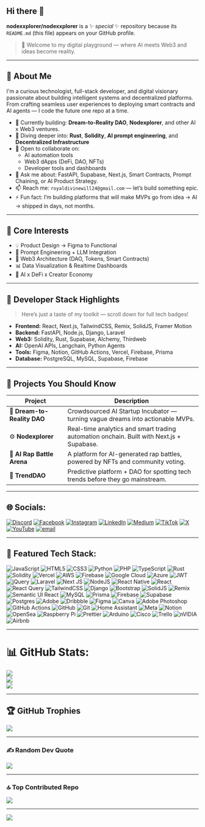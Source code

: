 ## Hi there 👋


<!-- **nodexxplorer/nodexxplorer** is a ✨ _special_ ✨ repository because its `README.md` (this file) appears on your GitHub profile.

Here are some ideas to get you started:

- 🔭 I’m currently working on ...
- 🌱 I’m currently learning ...
- 👯 I’m looking to collaborate on ...
- 🤔 I’m looking for help with ...
- 💬 Ask me about ...
- 📫 How to reach me: ...
- 😄 Pronouns: ...
- ⚡ Fun fact: ...


## 🌐 Socials:
[![Discord](https://img.shields.io/badge/Discord-%237289DA.svg?logo=discord&logoColor=white)](https://discord.gg/https://discord.gg/Cx2UdVn6) [![Facebook](https://img.shields.io/badge/Facebook-%231877F2.svg?logo=Facebook&logoColor=white)](https://facebook.com/nodexxplorer) [![Instagram](https://img.shields.io/badge/Instagram-%23E4405F.svg?logo=Instagram&logoColor=white)](https://instagram.com/nodexxplorer) [![LinkedIn](https://img.shields.io/badge/LinkedIn-%230077B5.svg?logo=linkedin&logoColor=white)](https://linkedin.com/in/fortune-divinewill) [![Medium](https://img.shields.io/badge/Medium-12100E?logo=medium&logoColor=white)](https://medium.com/@nodexxplorer) [![TikTok](https://img.shields.io/badge/TikTok-%23000000.svg?logo=TikTok&logoColor=white)](https://tiktok.com/@nodexxplorer) [![X](https://img.shields.io/badge/X-black.svg?logo=X&logoColor=white)](https://x.com/nodexxplorer) [![YouTube](https://img.shields.io/badge/YouTube-%23FF0000.svg?logo=YouTube&logoColor=white)](https://youtube.com/@nodexxplorer) [![email](https://img.shields.io/badge/Email-D14836?logo=gmail&logoColor=white)](mailto:royaldivinewill24@gmail.com) 

# 💻 Tech Stack:
![JavaScript](https://img.shields.io/badge/javascript-%23323330.svg?style=for-the-badge&logo=javascript&logoColor=%23F7DF1E) ![HTML5](https://img.shields.io/badge/html5-%23E34F26.svg?style=for-the-badge&logo=html5&logoColor=white) ![CSS3](https://img.shields.io/badge/css3-%231572B6.svg?style=for-the-badge&logo=css3&logoColor=white) ![Python](https://img.shields.io/badge/python-3670A0?style=for-the-badge&logo=python&logoColor=ffdd54) ![PHP](https://img.shields.io/badge/php-%23777BB4.svg?style=for-the-badge&logo=php&logoColor=white) ![TypeScript](https://img.shields.io/badge/typescript-%23007ACC.svg?style=for-the-badge&logo=typescript&logoColor=white) ![Rust](https://img.shields.io/badge/rust-%23000000.svg?style=for-the-badge&logo=rust&logoColor=white) ![Solidity](https://img.shields.io/badge/Solidity-%23363636.svg?style=for-the-badge&logo=solidity&logoColor=white) ![Vercel](https://img.shields.io/badge/vercel-%23000000.svg?style=for-the-badge&logo=vercel&logoColor=white) ![AWS](https://img.shields.io/badge/AWS-%23FF9900.svg?style=for-the-badge&logo=amazon-aws&logoColor=white) ![Firebase](https://img.shields.io/badge/firebase-%23039BE5.svg?style=for-the-badge&logo=firebase) ![Google Cloud](https://img.shields.io/badge/GoogleCloud-%234285F4.svg?style=for-the-badge&logo=google-cloud&logoColor=white) ![Azure](https://img.shields.io/badge/azure-%230072C6.svg?style=for-the-badge&logo=microsoftazure&logoColor=white) ![JWT](https://img.shields.io/badge/JWT-black?style=for-the-badge&logo=JSON%20web%20tokens) ![jQuery](https://img.shields.io/badge/jquery-%230769AD.svg?style=for-the-badge&logo=jquery&logoColor=white) ![Laravel](https://img.shields.io/badge/laravel-%23FF2D20.svg?style=for-the-badge&logo=laravel&logoColor=white) ![Next JS](https://img.shields.io/badge/Next-black?style=for-the-badge&logo=next.js&logoColor=white) ![NodeJS](https://img.shields.io/badge/node.js-6DA55F?style=for-the-badge&logo=node.js&logoColor=white) ![React Native](https://img.shields.io/badge/react_native-%2320232a.svg?style=for-the-badge&logo=react&logoColor=%2361DAFB) ![React](https://img.shields.io/badge/react-%2320232a.svg?style=for-the-badge&logo=react&logoColor=%2361DAFB) ![React Query](https://img.shields.io/badge/-React%20Query-FF4154?style=for-the-badge&logo=react%20query&logoColor=white) ![TailwindCSS](https://img.shields.io/badge/tailwindcss-%2338B2AC.svg?style=for-the-badge&logo=tailwind-css&logoColor=white) ![Django](https://img.shields.io/badge/django-%23092E20.svg?style=for-the-badge&logo=django&logoColor=white) ![Bootstrap](https://img.shields.io/badge/bootstrap-%238511FA.svg?style=for-the-badge&logo=bootstrap&logoColor=white) ![SolidJS](https://img.shields.io/badge/SolidJS-2c4f7c?style=for-the-badge&logo=solid&logoColor=c8c9cb) ![Remix](https://img.shields.io/badge/remix-%23000.svg?style=for-the-badge&logo=remix&logoColor=white) ![Semantic UI React](https://img.shields.io/badge/Semantic%20UI%20React-%2335BDB2.svg?style=for-the-badge&logo=SemanticUIReact&logoColor=white) ![MySQL](https://img.shields.io/badge/mysql-4479A1.svg?style=for-the-badge&logo=mysql&logoColor=white) ![Prisma](https://img.shields.io/badge/Prisma-3982CE?style=for-the-badge&logo=Prisma&logoColor=white) ![Firebase](https://img.shields.io/badge/firebase-a08021?style=for-the-badge&logo=firebase&logoColor=ffcd34) ![Supabase](https://img.shields.io/badge/Supabase-3ECF8E?style=for-the-badge&logo=supabase&logoColor=white) ![Postgres](https://img.shields.io/badge/postgres-%23316192.svg?style=for-the-badge&logo=postgresql&logoColor=white) ![Adobe](https://img.shields.io/badge/adobe-%23FF0000.svg?style=for-the-badge&logo=adobe&logoColor=white) ![Dribbble](https://img.shields.io/badge/Dribbble-EA4C89?style=for-the-badge&logo=dribbble&logoColor=white) ![Figma](https://img.shields.io/badge/figma-%23F24E1E.svg?style=for-the-badge&logo=figma&logoColor=white) ![Canva](https://img.shields.io/badge/Canva-%2300C4CC.svg?style=for-the-badge&logo=Canva&logoColor=white) ![Adobe Photoshop](https://img.shields.io/badge/adobe%20photoshop-%2331A8FF.svg?style=for-the-badge&logo=adobe%20photoshop&logoColor=white) ![GitHub Actions](https://img.shields.io/badge/github%20actions-%232671E5.svg?style=for-the-badge&logo=githubactions&logoColor=white) ![GitHub](https://img.shields.io/badge/github-%23121011.svg?style=for-the-badge&logo=github&logoColor=white) ![Git](https://img.shields.io/badge/git-%23F05033.svg?style=for-the-badge&logo=git&logoColor=white) ![Home Assistant](https://img.shields.io/badge/home%20assistant-%2341BDF5.svg?style=for-the-badge&logo=home-assistant&logoColor=white) ![Meta](https://img.shields.io/badge/Meta-%230467DF.svg?style=for-the-badge&logo=Meta&logoColor=white) ![Notion](https://img.shields.io/badge/Notion-%23000000.svg?style=for-the-badge&logo=notion&logoColor=white) ![OpenSea](https://img.shields.io/badge/OpenSea-%232081E2.svg?style=for-the-badge&logo=opensea&logoColor=white) ![Raspberry Pi](https://img.shields.io/badge/-Raspberry_Pi-C51A4A?style=for-the-badge&logo=Raspberry-Pi) ![Prettier](https://img.shields.io/badge/prettier-%23F7B93E.svg?style=for-the-badge&logo=prettier&logoColor=black) ![Arduino](https://img.shields.io/badge/-Arduino-00979D?style=for-the-badge&logo=Arduino&logoColor=white) ![Cisco](https://img.shields.io/badge/cisco-%23049fd9.svg?style=for-the-badge&logo=cisco&logoColor=black) ![Trello](https://img.shields.io/badge/Trello-%23026AA7.svg?style=for-the-badge&logo=Trello&logoColor=white) ![nVIDIA](https://img.shields.io/badge/nVIDIA-%2376B900.svg?style=for-the-badge&logo=nVIDIA&logoColor=white) ![Airbnb](https://img.shields.io/badge/Airbnb-%23ff5a5f.svg?style=for-the-badge&logo=Airbnb&logoColor=white)
# 📊 GitHub Stats:
![](https://github-readme-stats.vercel.app/api?username=nodexxplorer&theme=github_dark&hide_border=false&include_all_commits=true&count_private=false)<br/>
![](https://nirzak-streak-stats.vercel.app/?user=nodexxplorer&theme=github_dark&hide_border=false)<br/>
![](https://github-readme-stats.vercel.app/api/top-langs/?username=nodexxplorer&theme=github_dark&hide_border=false&include_all_commits=true&count_private=false&layout=compact)

## 🏆 GitHub Trophies
![](https://github-profile-trophy.vercel.app/?username=nodexxplorer&theme=radical&no-frame=false&no-bg=true&margin-w=4)

### ✍️ Random Dev Quote
![](https://quotes-github-readme.vercel.app/api?type=horizontal&theme=radical)

### 🔝 Top Contributed Repo
![](https://github-contributor-stats.vercel.app/api?username=nodexxplorer&limit=5&theme=dark&combine_all_yearly_contributions=true)

---
[![](https://visitcount.itsvg.in/api?id=nodexxplorer&icon=0&color=1)](https://visitcount.itsvg.in) -->

<!-- Proudly created with GPRM ( https://gprm.itsvg.in ) -->




**nodexxplorer/nodexxplorer** is a ✨ _special_ ✨ repository because its `README.md` (this file) appears on your GitHub profile.

> 👋 Welcome to my digital playground — where AI meets Web3 and ideas become reality.

---

## 🚀 About Me
I'm a curious technologist, full-stack developer, and digital visionary passionate about building intelligent systems and decentralized platforms. From crafting seamless user experiences to deploying smart contracts and AI agents — I code the future one repo at a time.

- 🔭 Currently building: **Dream-to-Reality DAO**, **Nodexplorer**, and other AI x Web3 ventures.
- 🌱 Diving deeper into: **Rust**, **Solidity**, **AI prompt engineering**, and **Decentralized Infrastructure**
- 👯 Open to collaborate on: 
  - AI automation tools  
  - Web3 dApps (DeFi, DAO, NFTs)  
  - Developer tools and dashboards
- 🤖 Ask me about: FastAPI, Supabase, Next.js, Smart Contracts, Prompt Chaining, or AI Product Strategy.
- 📫 Reach me: `royaldivinewill24@gmail.com` — let’s build something epic.
- ⚡ Fun fact: I’m building platforms that will make MVPs go from idea → AI → shipped in days, not months.

---

## 🧠 Core Interests
- 💡 Product Design → Figma to Functional
- 🧠 Prompt Engineering + LLM Integration
- 💼 Web3 Architecture (DAO, Tokens, Smart Contracts)
- 📊 Data Visualization & Realtime Dashboards
- 🧬 AI x DeFi x Creator Economy

---

## 🧰 Developer Stack Highlights
> Here’s just a taste of my toolkit — scroll down for full tech badges!

- **Frontend:** React, Next.js, TailwindCSS, Remix, SolidJS, Framer Motion  
- **Backend:** FastAPI, Node.js, Django, Laravel  
- **Web3:** Solidity, Rust, Supabase, Alchemy, Thirdweb  
- **AI:** OpenAI APIs, Langchain, Python Agents  
- **Tools:** Figma, Notion, GitHub Actions, Vercel, Firebase, Prisma  
- **Database:** PostgreSQL, MySQL, Supabase, Firebase

---

## 🔗 Projects You Should Know
| Project | Description |
|--------|-------------|
| 🧠 **Dream-to-Reality DAO** | Crowdsourced AI Startup Incubator — turning vague dreams into actionable MVPs. |
| ⚙️ **Nodexplorer** | Real-time analytics and smart trading automation onchain. Built with Next.js + Supabase. |
| 🎤 **AI Rap Battle Arena** | A platform for AI-generated rap battles, powered by NFTs and community voting. |
| 🔮 **TrendDAO** | Predictive platform + DAO for spotting tech trends before they go mainstream. |

---

## 🌐 Socials:
<!-- No edits made here as requested -->
[![Discord](https://img.shields.io/badge/Discord-%237289DA.svg?logo=discord&logoColor=white)](https://discord.gg/https://discord.gg/Cx2UdVn6) [![Facebook](https://img.shields.io/badge/Facebook-%231877F2.svg?logo=Facebook&logoColor=white)](https://facebook.com/nodexxplorer) [![Instagram](https://img.shields.io/badge/Instagram-%23E4405F.svg?logo=Instagram&logoColor=white)](https://instagram.com/nodexxplorer) [![LinkedIn](https://img.shields.io/badge/LinkedIn-%230077B5.svg?logo=linkedin&logoColor=white)](https://linkedin.com/in/fortune-divinewill) [![Medium](https://img.shields.io/badge/Medium-12100E?logo=medium&logoColor=white)](https://medium.com/@nodexxplorer) [![TikTok](https://img.shields.io/badge/TikTok-%23000000.svg?logo=TikTok&logoColor=white)](https://tiktok.com/@nodexxplorer) [![X](https://img.shields.io/badge/X-black.svg?logo=X&logoColor=white)](https://x.com/nodexxplorer) [![YouTube](https://img.shields.io/badge/YouTube-%23FF0000.svg?logo=YouTube&logoColor=white)](https://youtube.com/@nodexxplorer) [![email](https://img.shields.io/badge/Email-D14836?logo=gmail&logoColor=white)](mailto:royaldivinewill24@gmail.com) 

---

## 🧪 Featured Tech Stack:
![JavaScript](https://img.shields.io/badge/javascript-%23323330.svg?style=for-the-badge&logo=javascript&logoColor=%23F7DF1E) ![HTML5](https://img.shields.io/badge/html5-%23E34F26.svg?style=for-the-badge&logo=html5&logoColor=white) ![CSS3](https://img.shields.io/badge/css3-%231572B6.svg?style=for-the-badge&logo=css3&logoColor=white) ![Python](https://img.shields.io/badge/python-3670A0?style=for-the-badge&logo=python&logoColor=ffdd54) ![PHP](https://img.shields.io/badge/php-%23777BB4.svg?style=for-the-badge&logo=php&logoColor=white) ![TypeScript](https://img.shields.io/badge/typescript-%23007ACC.svg?style=for-the-badge&logo=typescript&logoColor=white) ![Rust](https://img.shields.io/badge/rust-%23000000.svg?style=for-the-badge&logo=rust&logoColor=white) ![Solidity](https://img.shields.io/badge/Solidity-%23363636.svg?style=for-the-badge&logo=solidity&logoColor=white) ![Vercel](https://img.shields.io/badge/vercel-%23000000.svg?style=for-the-badge&logo=vercel&logoColor=white) ![AWS](https://img.shields.io/badge/AWS-%23FF9900.svg?style=for-the-badge&logo=amazon-aws&logoColor=white) ![Firebase](https://img.shields.io/badge/firebase-%23039BE5.svg?style=for-the-badge&logo=firebase) ![Google Cloud](https://img.shields.io/badge/GoogleCloud-%234285F4.svg?style=for-the-badge&logo=google-cloud&logoColor=white) ![Azure](https://img.shields.io/badge/azure-%230072C6.svg?style=for-the-badge&logo=microsoftazure&logoColor=white) ![JWT](https://img.shields.io/badge/JWT-black?style=for-the-badge&logo=JSON%20web%20tokens) ![jQuery](https://img.shields.io/badge/jquery-%230769AD.svg?style=for-the-badge&logo=jquery&logoColor=white) ![Laravel](https://img.shields.io/badge/laravel-%23FF2D20.svg?style=for-the-badge&logo=laravel&logoColor=white) ![Next JS](https://img.shields.io/badge/Next-black?style=for-the-badge&logo=next.js&logoColor=white) ![NodeJS](https://img.shields.io/badge/node.js-6DA55F?style=for-the-badge&logo=node.js&logoColor=white) ![React Native](https://img.shields.io/badge/react_native-%2320232a.svg?style=for-the-badge&logo=react&logoColor=%2361DAFB) ![React](https://img.shields.io/badge/react-%2320232a.svg?style=for-the-badge&logo=react&logoColor=%2361DAFB) ![React Query](https://img.shields.io/badge/-React%20Query-FF4154?style=for-the-badge&logo=react%20query&logoColor=white) ![TailwindCSS](https://img.shields.io/badge/tailwindcss-%2338B2AC.svg?style=for-the-badge&logo=tailwind-css&logoColor=white) ![Django](https://img.shields.io/badge/django-%23092E20.svg?style=for-the-badge&logo=django&logoColor=white) ![Bootstrap](https://img.shields.io/badge/bootstrap-%238511FA.svg?style=for-the-badge&logo=bootstrap&logoColor=white) ![SolidJS](https://img.shields.io/badge/SolidJS-2c4f7c?style=for-the-badge&logo=solid&logoColor=c8c9cb) ![Remix](https://img.shields.io/badge/remix-%23000.svg?style=for-the-badge&logo=remix&logoColor=white) ![Semantic UI React](https://img.shields.io/badge/Semantic%20UI%20React-%2335BDB2.svg?style=for-the-badge&logo=SemanticUIReact&logoColor=white) ![MySQL](https://img.shields.io/badge/mysql-4479A1.svg?style=for-the-badge&logo=mysql&logoColor=white) ![Prisma](https://img.shields.io/badge/Prisma-3982CE?style=for-the-badge&logo=Prisma&logoColor=white) ![Firebase](https://img.shields.io/badge/firebase-a08021?style=for-the-badge&logo=firebase&logoColor=ffcd34) ![Supabase](https://img.shields.io/badge/Supabase-3ECF8E?style=for-the-badge&logo=supabase&logoColor=white) ![Postgres](https://img.shields.io/badge/postgres-%23316192.svg?style=for-the-badge&logo=postgresql&logoColor=white) ![Adobe](https://img.shields.io/badge/adobe-%23FF0000.svg?style=for-the-badge&logo=adobe&logoColor=white) ![Dribbble](https://img.shields.io/badge/Dribbble-EA4C89?style=for-the-badge&logo=dribbble&logoColor=white) ![Figma](https://img.shields.io/badge/figma-%23F24E1E.svg?style=for-the-badge&logo=figma&logoColor=white) ![Canva](https://img.shields.io/badge/Canva-%2300C4CC.svg?style=for-the-badge&logo=Canva&logoColor=white) ![Adobe Photoshop](https://img.shields.io/badge/adobe%20photoshop-%2331A8FF.svg?style=for-the-badge&logo=adobe%20photoshop&logoColor=white) ![GitHub Actions](https://img.shields.io/badge/github%20actions-%232671E5.svg?style=for-the-badge&logo=githubactions&logoColor=white) ![GitHub](https://img.shields.io/badge/github-%23121011.svg?style=for-the-badge&logo=github&logoColor=white) ![Git](https://img.shields.io/badge/git-%23F05033.svg?style=for-the-badge&logo=git&logoColor=white) ![Home Assistant](https://img.shields.io/badge/home%20assistant-%2341BDF5.svg?style=for-the-badge&logo=home-assistant&logoColor=white) ![Meta](https://img.shields.io/badge/Meta-%230467DF.svg?style=for-the-badge&logo=Meta&logoColor=white) ![Notion](https://img.shields.io/badge/Notion-%23000000.svg?style=for-the-badge&logo=notion&logoColor=white) ![OpenSea](https://img.shields.io/badge/OpenSea-%232081E2.svg?style=for-the-badge&logo=opensea&logoColor=white) ![Raspberry Pi](https://img.shields.io/badge/-Raspberry_Pi-C51A4A?style=for-the-badge&logo=Raspberry-Pi) ![Prettier](https://img.shields.io/badge/prettier-%23F7B93E.svg?style=for-the-badge&logo=prettier&logoColor=black) ![Arduino](https://img.shields.io/badge/-Arduino-00979D?style=for-the-badge&logo=Arduino&logoColor=white) ![Cisco](https://img.shields.io/badge/cisco-%23049fd9.svg?style=for-the-badge&logo=cisco&logoColor=black) ![Trello](https://img.shields.io/badge/Trello-%23026AA7.svg?style=for-the-badge&logo=Trello&logoColor=white) ![nVIDIA](https://img.shields.io/badge/nVIDIA-%2376B900.svg?style=for-the-badge&logo=nVIDIA&logoColor=white) ![Airbnb](https://img.shields.io/badge/Airbnb-%23ff5a5f.svg?style=for-the-badge&logo=Airbnb&logoColor=white)

---

# 📊 GitHub Stats:
![](https://github-readme-stats.vercel.app/api?username=nodexxplorer&theme=github_dark&hide_border=false&include_all_commits=true&count_private=false)<br/>
![](https://nirzak-streak-stats.vercel.app/?user=nodexxplorer&theme=github_dark&hide_border=false)<br/>
![](https://github-readme-stats.vercel.app/api/top-langs/?username=nodexxplorer&theme=github_dark&hide_border=false&include_all_commits=true&count_private=false&layout=compact)


---

## 🏆 GitHub Trophies
![](https://github-profile-trophy.vercel.app/?username=nodexxplorer&theme=radical&no-frame=false&no-bg=true&margin-w=4)

---

### ✍️ Random Dev Quote
![](https://quotes-github-readme.vercel.app/api?type=horizontal&theme=radical)

---

### 🔝 Top Contributed Repo
![](https://github-contributor-stats.vercel.app/api?username=nodexxplorer&limit=5&theme=dark&combine_all_yearly_contributions=true)

---

[![](https://visitcount.itsvg.in/api?id=nodexxplorer&icon=0&color=1)](https://visitcount.itsvg.in)


